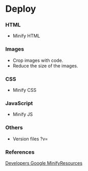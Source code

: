 # Deploy

### HTML
- Minify HTML

### Images
- Crop images with code.
- Reduce the size of the images.


### CSS
- Minify CSS

### JavaScript
- Minify JS

### Others
- Version files ?v=

### References
[Developers Google MinifyResources](https://developers.google.com/speed/docs/insights/MinifyResources)
